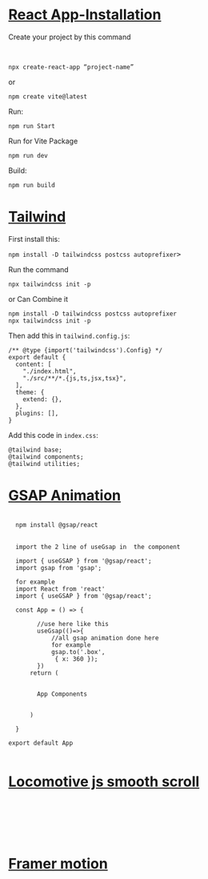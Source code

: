 [**<h1>React App-Installation</h1>**](https://github.com/chinmayakumardas/Reactjs/)
<p>Create your project by this command </p><br>
<pre><code>npx create-react-app “project-name”</code></pre>
or<br>  
<pre><code>npm create vite@latest</code></pre>

Run:<br>
<pre><code>npm run Start</code></pre>
Run for Vite Package<pre><code>npm run dev</code></pre>

Build:<br>
<pre><code>npm run build</code></pre>

[**<h1>Tailwind</h1>**](https://github.com/chinmayakumardas/Reactjs/)
<p>First install this:</p>
<pre><code>npm install -D tailwindcss postcss autoprefixer</code>></pre>

<p>Run the command </p>
<pre><code>npx tailwindcss init -p</code></pre>
or Can Combine it 

<pre><code>npm install -D tailwindcss postcss autoprefixer
npx tailwindcss init -p
</code></pre>
<p>Then add this in <code>tailwind.config.js</code>:</p>
<pre><code>/** @type {import('tailwindcss').Config} */
export default {
  content: [
    "./index.html",
    "./src/**/*.{js,ts,jsx,tsx}",
  ],
  theme: {
    extend: {},
  },
  plugins: [],
}</code></pre>

<p>Add this code in <code>index.css</code>:</p>
<pre><code>@tailwind base;
@tailwind components;
@tailwind utilities;</code></pre>

[**<h1>GSAP Animation</h1>**](https://github.com/chinmayakumardas/Reactjs/)

<pre>
 <code>
  npm install @gsap/react
 </code>
 <code>
  import the 2 line of useGsap in  the component  

  import { useGSAP } from '@gsap/react';
  import gsap from 'gsap';

  for example 
  import React from 'react'
  import { useGSAP } from '@gsap/react';

  const App = () => {
  
        //use here like this 
        useGsap(()=>{
            //all gsap animation done here
            for example
            gsap.to('.box',
             { x: 360 });
        })
      return (
        <div className="box">
        App Components
        </div>
      )
      
  }

export default App  
 </code>
</pre>
[**<h1>Locomotive js smooth scroll</h1>**](https://github.com/chinmayakumardas/Reactjs/)

<pre>
 <code>
  


 </code>
</pre>
[**<h1>Framer motion</h1>**](https://github.com/chinmayakumardas/Reactjs/)

<pre>
 <code>
  


 </code>
  <code>
  
 </code>
</pre>